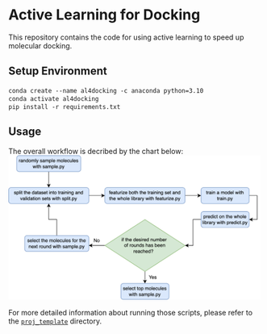 # Active Learning for Docking
This repository contains the code for using active learning to speed up molecular docking. 

## Setup Environment
```
conda create --name al4docking -c anaconda python=3.10
conda activate al4docking
pip install -r requirements.txt
```
## Usage
The overall workflow is decribed by the chart below: \
<img src="workflow.png" alt="workflow" width="500"/>

For more detailed information about running those scripts, please refer to the [`proj_template`](proj_template) directory.
